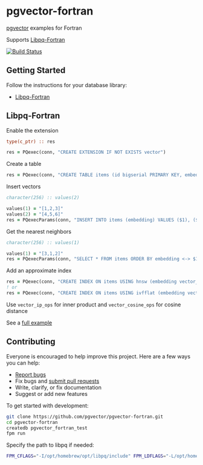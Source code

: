# pgvector-fortran

[pgvector](https://github.com/pgvector/pgvector) examples for Fortran

Supports [Libpq-Fortran](https://github.com/ShinobuAmasaki/libpq-fortran)

[![Build Status](https://github.com/pgvector/pgvector-fortran/actions/workflows/build.yml/badge.svg)](https://github.com/pgvector/pgvector-fortran/actions)

## Getting Started

Follow the instructions for your database library:

- [Libpq-Fortran](#libpq-fortran)

## Libpq-Fortran

Enable the extension

```fortran
type(c_ptr) :: res

res = PQexec(conn, "CREATE EXTENSION IF NOT EXISTS vector")
```

Create a table

```fortran
res = PQexec(conn, "CREATE TABLE items (id bigserial PRIMARY KEY, embedding vector(3))")
```

Insert vectors

```fortran
character(256) :: values(2)

values(1) = "[1,2,3]"
values(2) = "[4,5,6]"
res = PQexecParams(conn, "INSERT INTO items (embedding) VALUES ($1), ($2)", 2, [0, 0], values)
```

Get the nearest neighbors

```fortran
character(256) :: values(1)

values(1) = "[3,1,2]"
res = PQexecParams(conn, "SELECT * FROM items ORDER BY embedding <-> $1 LIMIT 5", 1, [0], values)
```

Add an approximate index

```fortran
res = PQexec(conn, "CREATE INDEX ON items USING hnsw (embedding vector_l2_ops)")
! or
res = PQexec(conn, "CREATE INDEX ON items USING ivfflat (embedding vector_l2_ops) WITH (lists = 100)")
```

Use `vector_ip_ops` for inner product and `vector_cosine_ops` for cosine distance

See a [full example](app/main.f90)

## Contributing

Everyone is encouraged to help improve this project. Here are a few ways you can help:

- [Report bugs](https://github.com/pgvector/pgvector-fortran/issues)
- Fix bugs and [submit pull requests](https://github.com/pgvector/pgvector-fortran/pulls)
- Write, clarify, or fix documentation
- Suggest or add new features

To get started with development:

```sh
git clone https://github.com/pgvector/pgvector-fortran.git
cd pgvector-fortran
createdb pgvector_fortran_test
fpm run
```

Specify the path to libpq if needed:

```sh
FPM_CFLAGS="-I/opt/homebrew/opt/libpq/include" FPM_LDFLAGS="-L/opt/homebrew/opt/libpq/lib" fpm run
```
